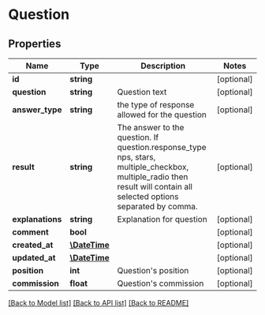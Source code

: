 # Question

## Properties
Name | Type | Description | Notes
------------ | ------------- | ------------- | -------------
**id** | **string** |  | [optional] 
**question** | **string** | Question text | [optional] 
**answer_type** | **string** | the type of response allowed for the question | [optional] 
**result** | **string** | The answer to the question. If question.response_type nps, stars, multiple_checkbox, multiple_radio then result will contain all selected options separated by comma. | [optional] 
**explanations** | **string** | Explanation for question | [optional] 
**comment** | **bool** |  | [optional] 
**created_at** | [**\DateTime**](\DateTime.md) |  | [optional] 
**updated_at** | [**\DateTime**](\DateTime.md) |  | [optional] 
**position** | **int** | Question&#39;s position | [optional] 
**commission** | **float** | Question&#39;s commission | [optional] 

[[Back to Model list]](../README.md#documentation-for-models) [[Back to API list]](../README.md#documentation-for-api-endpoints) [[Back to README]](../README.md)


